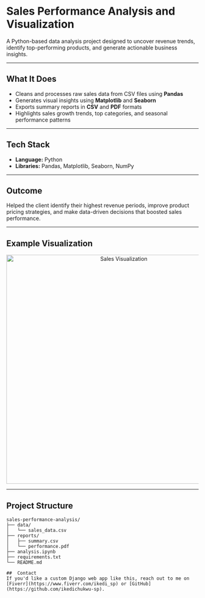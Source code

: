 #  Sales Performance Analysis and Visualization

A Python-based data analysis project designed to uncover revenue trends, identify top-performing products, and generate actionable business insights.

---

## What It Does
- Cleans and processes raw sales data from CSV files using **Pandas**
- Generates visual insights using **Matplotlib** and **Seaborn**
- Exports summary reports in **CSV** and **PDF** formats
- Highlights sales growth trends, top categories, and seasonal performance patterns

---

##  Tech Stack
- **Language:** Python  
- **Libraries:** Pandas, Matplotlib, Seaborn, NumPy  

---

##  Outcome
Helped the client identify their highest revenue periods, improve product pricing strategies, and make data-driven decisions that boosted sales performance.

---

## Example Visualization

<p align="center">
  <img src="sales_chart.png" alt="Sales Visualization" width="600"/>
</p>

---

##  Project Structure
```plaintext
sales-performance-analysis/
├── data/
│   └── sales_data.csv
├── reports/
│   ├── summary.csv
│   └── performance.pdf
├── analysis.ipynb
├── requirements.txt
└── README.md

##  Contact
If you'd like a custom Django web app like this, reach out to me on [Fiverr](https://www.fiverr.com/ikedi_sp) or [GitHub](https://github.com/ikedichukwu-sp).
